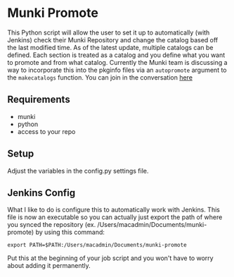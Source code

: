 # Munki Promote

This Python script will allow the user to set it up to automatically (with Jenkins) check their Munki Repository and change the catalog based off the last modified time. As of the latest update, multiple catalogs can be defined. Each section is treated as a catalog and you define what you want to promote and from what catalog. Currently the Munki team is discussing a way to incorporate this into the pkginfo files via an `autopromote` argument to the `makecatalogs` function. You can join in the conversation [here](https://groups.google.com/forum/#!topic/munki-dev/FKWmj4i-VEU/discussion)

## Requirements

- munki
- python
- access to your repo

## Setup

Adjust the variables in the config.py settings file.

## Jenkins Config

What I like to do is configure this to automatically work with Jenkins. This file is now an executable so you can actually just export the path of where you synced the repository (ex. /Users/macadmin/Documents/munki-promote) by using this command:

```
export PATH=$PATH:/Users/macadmin/Documents/munki-promote
```

Put this at the beginning of your job script and you won't have to worry about adding it permanently.
